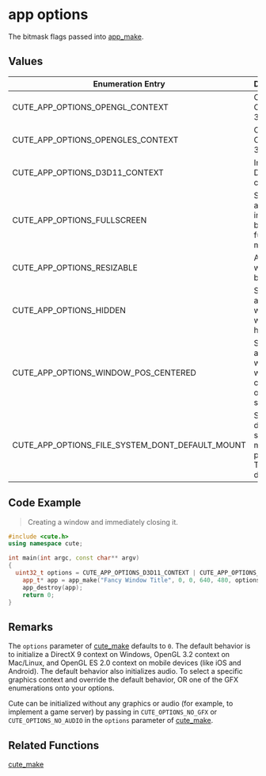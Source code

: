 # app options

The bitmask flags passed into [app_make](https://github.com/RandyGaul/cute_framework/blob/master/doc/app/app_make.md).

## Values

Enumeration Entry | Description
--- | ---
CUTE_APP_OPTIONS_OPENGL_CONTEXT | Creates an Open GL 3.3 context.
CUTE_APP_OPTIONS_OPENGLES_CONTEXT | Creates an Open GL ES 3.0 context.
CUTE_APP_OPTIONS_D3D11_CONTEXT | Initializes a DirectX 11 context.
CUTE_APP_OPTIONS_FULLSCREEN | Starts the application in borderless full-screen mode.
CUTE_APP_OPTIONS_RESIZABLE | Allows the window to be resized.
CUTE_APP_OPTIONS_HIDDEN | Starts the application with the window hidden.
CUTE_APP_OPTIONS_WINDOW_POS_CENTERED | Starts the application with the window centered on the screen.
CUTE_APP_OPTIONS_FILE_SYSTEM_DONT_DEFAULT_MOUNT | Skips the default file system mount point. See TODO for details.

## Code Example


> Creating a window and immediately closing it.

```cpp
#include <cute.h>
using namespace cute;

int main(int argc, const char** argv)
{
  uint32_t options = CUTE_APP_OPTIONS_D3D11_CONTEXT | CUTE_APP_OPTIONS_RESIZABLE;
	app_t* app = app_make("Fancy Window Title", 0, 0, 640, 480, options, argv[0]);
	app_destroy(app);
	return 0;
}
```

## Remarks

The `options` parameter of [cute_make](https://github.com/RandyGaul/cute_framework/blob/master/doc/window/cute_make.md) defaults to `0`. The default behavior is to initialize a DirectX 9 context on Windows, OpenGL 3.2 context on Mac/Linux, and OpenGL ES 2.0 context on mobile devices (like iOS and Android). The default behavior also initializes audio. To select a specific graphics context and override the default behavior, OR one of the GFX enumerations onto your options.

Cute can be initialized without any graphics or audio (for example, to implement a game server) by passing in `CUTE_OPTIONS_NO_GFX` or `CUTE_OPTIONS_NO_AUDIO` in the `options` parameter of [cute_make](https://github.com/RandyGaul/cute_framework/blob/master/doc/window/cute_make.md).

## Related Functions

[cute_make](https://github.com/RandyGaul/cute_framework/tree/master/doc/window/cute_make.md)
